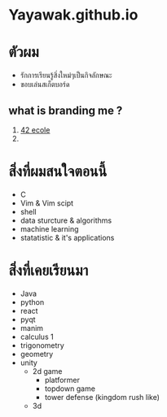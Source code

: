 # Yayawak.github.io
# ตัวผม
- รักการเรียนรู้สิ่งใหม่ๆเป็นกิจลักษณะ
- ขอบเล่นสเก็ตบอร์ด

## what is branding me ?
1. [42 ecole](https://github.com/Yayawak/42Bangkok)
2. 
# สิ่งที่ผมสนใจตอนนี้
- C 
- Vim & Vim scipt
- shell 
- data sturcture & algorithms
- machine learning
- statatistic & it's applications

# สิ่งที่เคยเรียนมา
- Java
- python
- react
- pyqt
- manim
- calculus 1
- trigonometry
- geometry
- unity
  - 2d game
    - platformer
    - topdown game
    - tower defense (kingdom rush like)
  - 3d
    
